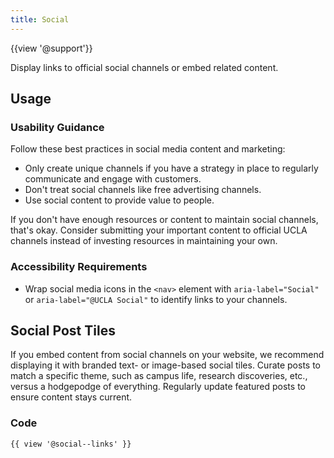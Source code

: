 ```yaml
---
title: Social
---
```

{{view '@support'}}

Display links to official social channels or embed related content.

## **Usage**

### **Usability Guidance**

Follow these best practices in social media content and marketing:

* Only create unique channels if you have a strategy in place to regularly communicate and engage with customers.
* Don't treat social channels like free advertising channels.
* Use social content to provide value to people.

If you don't have enough resources or content to maintain social channels, that's okay. Consider submitting your important content to official UCLA channels instead of investing resources in maintaining your own.

### **Accessibility Requirements**

* Wrap social media icons in the `<nav>` element with `aria-label="Social"` or `aria-label="@UCLA Social"` to identify links to your channels.

## **Social Post Tiles**

If you embed content from social channels on your website, we recommend displaying it with branded text- or image-based social tiles. Curate posts to match a specific theme, such as campus life, research discoveries, etc., versus a hodgepodge of everything. Regularly update featured posts to ensure content stays current.

### **Code**

```
{{ view '@social--links' }}
```
